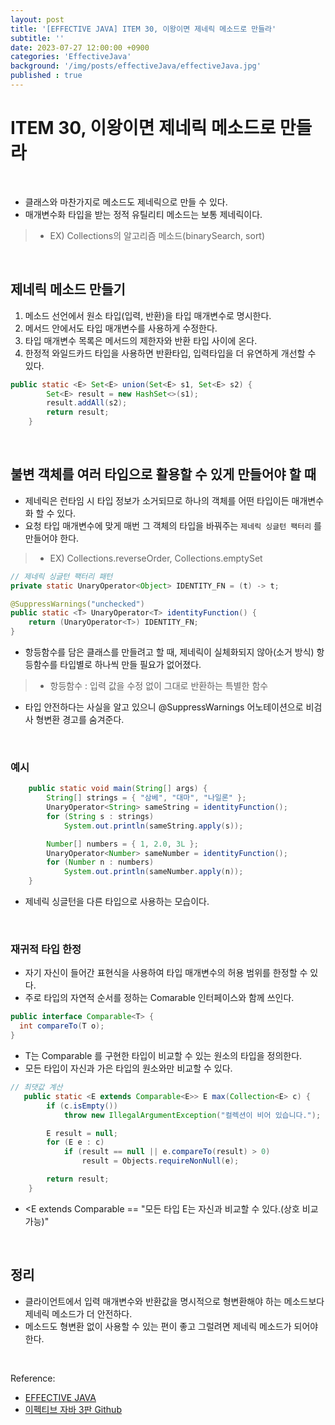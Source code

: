 ```yaml
---
layout: post
title: '[EFFECTIVE JAVA] ITEM 30, 이왕이면 제네릭 메소드로 만들라'
subtitle: ''
date: 2023-07-27 12:00:00 +0900
categories: 'EffectiveJava'
background: '/img/posts/effectiveJava/effectiveJava.jpg'
published : true
---
```


# ITEM 30, 이왕이면 제네릭 메소드로 만들라

<br>

- 클래스와 마찬가지로 메소드도 제네릭으로 만들 수 있다.
- 매개변수화 타입을 받는 정적 유틸리티 메소드는 보통 제네릭이다.
> - EX) Collections의 알고리즘 메소드(binarySearch, sort)

<br>

## 제네릭 메소드 만들기
 
1. 메소드 선언에서 원소 타입(입력, 반환)을 타입 매개변수로 명시한다.
2. 메서드 안에서도 타입 매개변수를 사용하게 수정한다.
3. 타입 매개변수 목록은 메서드의 제한자와 반환 타입 사이에 온다. 
4. 한정적 와일드카드 타입을 사용하면 반환타입, 입력타입을 더 유연하게 개선할 수 있다.

```java
public static <E> Set<E> union(Set<E> s1, Set<E> s2) {
        Set<E> result = new HashSet<>(s1);
        result.addAll(s2);
        return result;
    }
```

<br>
 
## 불변 객체를 여러 타입으로 활용할 수 있게 만들어야 할 때

- 제네릭은 런타임 시 타입 정보가 소거되므로 하나의 객체를 어떤 타입이든 매개변수화 할 수 있다.
- 요청 타입 매개변수에 맞게 매번 그 객체의 타입을 바꿔주는 `제네릭 싱글턴 팩터리` 를 만들어야 한다. 
> - EX) Collections.reverseOrder, Collections.emptySet

```java
// 제네릭 싱글턴 팩터리 패턴
private static UnaryOperator<Object> IDENTITY_FN = (t) -> t;

@SuppressWarnings("unchecked")
public static <T> UnaryOperator<T> identityFunction() {
    return (UnaryOperator<T>) IDENTITY_FN;
}
```

- 항등함수를 담은 클래스를 만들려고 할 때, 제네릭이 실체화되지 않아(소거 방식) 항등함수를 타입별로 하나씩 만들 필요가 없어졌다.
> - 항등함수 : 입력 값을 수정 없이 그대로 반환하는 특별한 함수
- 타입 안전하다는 사실을 알고 있으니 @SuppressWarnings 어노테이션으로 비검사 형변환 경고를 숨겨준다.

<br>

### 예시

```java
    public static void main(String[] args) {
        String[] strings = { "삼베", "대마", "나일론" };
        UnaryOperator<String> sameString = identityFunction();
        for (String s : strings)
            System.out.println(sameString.apply(s));

        Number[] numbers = { 1, 2.0, 3L };
        UnaryOperator<Number> sameNumber = identityFunction();
        for (Number n : numbers)
            System.out.println(sameNumber.apply(n));
    }
```

- 제네릭 싱글턴을 다른 타입으로 사용하는 모습이다. 

<br>

### 재귀적 타입 한정

- 자기 자신이 들어간 표현식을 사용하여 타입 매개변수의 허용 범위를 한정할 수 있다. 
- 주로 타입의 자연적 순서를 정하는 Comarable 인터페이스와 함께 쓰인다. 

```java
public interface Comparable<T> {
  int compareTo(T o);
}
```

- T는 Comparable<T> 를 구현한 타입이 비교할 수 있는 원소의 타입을 정의한다.
- 모든 타입이 자신과 가은 타입의 원소와만 비교할 수 있다. 

```java
// 최댓값 계산
   public static <E extends Comparable<E>> E max(Collection<E> c) {
        if (c.isEmpty())
            throw new IllegalArgumentException("컬렉션이 비어 있습니다.");

        E result = null;
        for (E e : c)
            if (result == null || e.compareTo(result) > 0)
                result = Objects.requireNonNull(e);

        return result;
    }
```

- <E extends Comparable<E> == "모든 타입 E는 자신과 비교할 수 있다.(상호 비교 가능)"

<br>

## 정리

- 클라이언트에서 입력 매개변수와 반환값을 명시적으로 형변환해야 하는 메소드보다 제네릭 메소드가 더 안전하다.
- 메소드도 형변환 없이 사용할 수 있는 편이 좋고 그럴려면 제네릭 메소드가 되어야 한다. 

<br>

Reference:

- [EFFECTIVE JAVA](https://front.wemakeprice.com/product/121854081?search_keyword=%25EC%259D%25B4%25ED%258E%2599%25ED%258B%25B0%25EB%25B8%258C%2520%25EC%259E%2590%25EB%25B0%2594&_service=5&_no=1)
- [이펙티브 자바 3판 Github](https://github.com/WegraLee/effective-java-3e-source-code)
 
